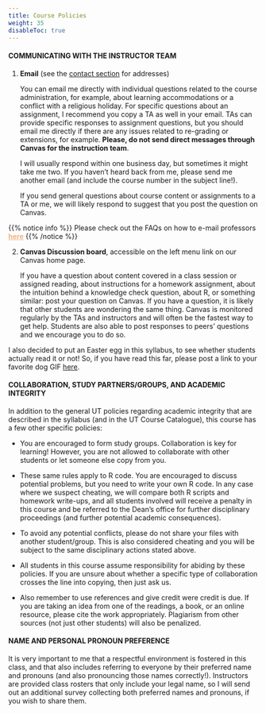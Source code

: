 ```yaml
---
title: Course Policies
weight: 35
disableToc: true
---
```


#### COMMUNICATING WITH THE INSTRUCTOR TEAM

1.	**Email** (see the [contact section](https://sta235.netlify.app/syllabus/contact) for addresses)

	You can email me directly with individual questions related to the course administration, for example, about learning accommodations or a conflict with a religious holiday. For specific questions about an assignment, I recommend you copy a TA as well in your email. TAs can provide specific responses to assignment questions, but you should email me directly if there are any issues related to re-grading or extensions, for example. **Please, do not send direct messages through Canvas for the instruction team**.

	I will usually respond within one business day, but sometimes it might take me two. If you haven’t heard back from me, please send me another email (and include the course number in the subject line!).

	If you send general questions about course content or assignments to a TA or me, we will likely respond to suggest that you post the question on Canvas.

{{% notice info %}}
Please check out the FAQs on how to e-mail professors <b><a href="https://sta235.netlify.app/resources/" style="color: #f0b37e">here</a></b>
{{% /notice %}}


2. **Canvas Discussion board**, accessible on the left menu link on our Canvas home page. 

	If you have a question about content covered in a class session or assigned reading, about instructions for a homework assignment, about the intuition behind a knowledge check question, about R, or something similar: post your question on Canvas. If you have a question, it is likely that other students are wondering the same thing. Canvas is monitored regularly by the TAs and instructors and will often be the fastest way to get help. Students are also able to post responses to peers’ questions and we encourage you to do so.


I also decided to put an Easter egg in this syllabus, to see whether students actually read it or not! So, if you have read this far, please post a link to your favorite dog GIF [here](https://forms.gle/Rtk3cDWXyns9UyXQ7).

#### COLLABORATION, STUDY PARTNERS/GROUPS, AND ACADEMIC INTEGRITY

In addition to the general UT policies regarding academic integrity that are described in the syllabus (and in the UT Course Catalogue), this course has a few other specific policies:

-	You are encouraged to form study groups. Collaboration is key for learning! However, you are not allowed to collaborate with other students or let someone else copy from you.

-	These same rules apply to R code. You are encouraged to discuss potential problems, but you need to write your own R code. In any case where we suspect cheating, we will compare both R scripts and homework write-ups, and all students involved will receive a penalty in this course and be referred to the Dean’s office for further disciplinary proceedings (and further potential academic consequences).

-	To avoid any potential conflicts, please do not share your files with another student/group. This is also considered cheating and you will be subject to the same disciplinary actions stated above.

-	All students in this course assume responsibility for abiding by these policies. If you are unsure about whether a specific type of collaboration crosses the line into copying, then just ask us.

-	Also remember to use references and give credit were credit is due. If you are taking an idea from one of the readings, a book, or an online resource, please cite the work appropriately. Plagiarism from other sources (not just other students) will also be penalized.


#### NAME AND PERSONAL PRONOUN PREFERENCE

It is very important to me that a respectful environment is fostered in this class, and that also includes referring to everyone by their preferred name and pronouns (and also pronouncing those names correctly!). Instructors are provided class rosters that only include your legal name, so I will send out an additional survey collecting both preferred names and pronouns, if you wish to share them.
